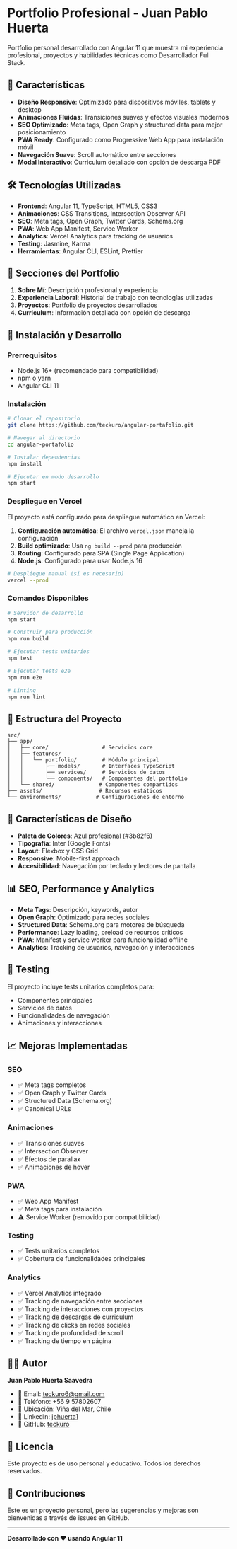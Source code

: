 # Portfolio Profesional - Juan Pablo Huerta

Portfolio personal desarrollado con Angular 11 que muestra mi experiencia profesional, proyectos y habilidades técnicas como Desarrollador Full Stack.

## 🚀 Características

- **Diseño Responsive**: Optimizado para dispositivos móviles, tablets y desktop
- **Animaciones Fluidas**: Transiciones suaves y efectos visuales modernos
- **SEO Optimizado**: Meta tags, Open Graph y structured data para mejor posicionamiento
- **PWA Ready**: Configurado como Progressive Web App para instalación móvil
- **Navegación Suave**: Scroll automático entre secciones
- **Modal Interactivo**: Curriculum detallado con opción de descarga PDF

## 🛠️ Tecnologías Utilizadas

- **Frontend**: Angular 11, TypeScript, HTML5, CSS3
- **Animaciones**: CSS Transitions, Intersection Observer API
- **SEO**: Meta tags, Open Graph, Twitter Cards, Schema.org
- **PWA**: Web App Manifest, Service Worker
- **Analytics**: Vercel Analytics para tracking de usuarios
- **Testing**: Jasmine, Karma
- **Herramientas**: Angular CLI, ESLint, Prettier

## 📱 Secciones del Portfolio

1. **Sobre Mí**: Descripción profesional y experiencia
2. **Experiencia Laboral**: Historial de trabajo con tecnologías utilizadas
3. **Proyectos**: Portfolio de proyectos desarrollados
4. **Curriculum**: Información detallada con opción de descarga

## 🚀 Instalación y Desarrollo

### Prerrequisitos

- Node.js 16+ (recomendado para compatibilidad)
- npm o yarn
- Angular CLI 11

### Instalación

```bash
# Clonar el repositorio
git clone https://github.com/teckuro/angular-portafolio.git

# Navegar al directorio
cd angular-portafolio

# Instalar dependencias
npm install

# Ejecutar en modo desarrollo
npm start
```

### Despliegue en Vercel

El proyecto está configurado para despliegue automático en Vercel:

1. **Configuración automática**: El archivo `vercel.json` maneja la configuración
2. **Build optimizado**: Usa `ng build --prod` para producción
3. **Routing**: Configurado para SPA (Single Page Application)
4. **Node.js**: Configurado para usar Node.js 16

```bash
# Despliegue manual (si es necesario)
vercel --prod
```

### Comandos Disponibles

```bash
# Servidor de desarrollo
npm start

# Construir para producción
npm run build

# Ejecutar tests unitarios
npm test

# Ejecutar tests e2e
npm run e2e

# Linting
npm run lint
```

## 📁 Estructura del Proyecto

```
src/
├── app/
│   ├── core/                 # Servicios core
│   ├── features/
│   │   └── portfolio/        # Módulo principal
│   │       ├── models/       # Interfaces TypeScript
│   │       ├── services/     # Servicios de datos
│   │       └── components/   # Componentes del portfolio
│   └── shared/              # Componentes compartidos
├── assets/                  # Recursos estáticos
└── environments/           # Configuraciones de entorno
```

## 🎨 Características de Diseño

- **Paleta de Colores**: Azul profesional (#3b82f6)
- **Tipografía**: Inter (Google Fonts)
- **Layout**: Flexbox y CSS Grid
- **Responsive**: Mobile-first approach
- **Accesibilidad**: Navegación por teclado y lectores de pantalla

## 📊 SEO, Performance y Analytics

- **Meta Tags**: Descripción, keywords, autor
- **Open Graph**: Optimizado para redes sociales
- **Structured Data**: Schema.org para motores de búsqueda
- **Performance**: Lazy loading, preload de recursos críticos
- **PWA**: Manifest y service worker para funcionalidad offline
- **Analytics**: Tracking de usuarios, navegación y interacciones

## 🧪 Testing

El proyecto incluye tests unitarios completos para:

- Componentes principales
- Servicios de datos
- Funcionalidades de navegación
- Animaciones y interacciones

## 📈 Mejoras Implementadas

### SEO

- ✅ Meta tags completos
- ✅ Open Graph y Twitter Cards
- ✅ Structured Data (Schema.org)
- ✅ Canonical URLs

### Animaciones

- ✅ Transiciones suaves
- ✅ Intersection Observer
- ✅ Efectos de parallax
- ✅ Animaciones de hover

### PWA

- ✅ Web App Manifest
- ✅ Meta tags para instalación
- ⚠️ Service Worker (removido por compatibilidad)

### Testing

- ✅ Tests unitarios completos
- ✅ Cobertura de funcionalidades principales

### Analytics

- ✅ Vercel Analytics integrado
- ✅ Tracking de navegación entre secciones
- ✅ Tracking de interacciones con proyectos
- ✅ Tracking de descargas de curriculum
- ✅ Tracking de clicks en redes sociales
- ✅ Tracking de profundidad de scroll
- ✅ Tracking de tiempo en página

## 👨‍💻 Autor

**Juan Pablo Huerta Saavedra**

- 📧 Email: teckuro6@gmail.com
- 📱 Teléfono: +56 9 57802607
- 📍 Ubicación: Viña del Mar, Chile
- 🔗 LinkedIn: [jphuerta1](https://www.linkedin.com/in/jphuerta1/)
- 🐙 GitHub: [teckuro](https://github.com/teckuro)

## 📄 Licencia

Este proyecto es de uso personal y educativo. Todos los derechos reservados.

## 🤝 Contribuciones

Este es un proyecto personal, pero las sugerencias y mejoras son bienvenidas a través de issues en GitHub.

---

**Desarrollado con ❤️ usando Angular 11**
